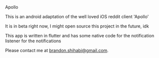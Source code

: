 Apollo

This is an android adaptation of the well loved iOS reddit client 'Apollo'

It is in beta right now, I might open source this project in the future, idk

This app is written in flutter and has some native code for the notification listener for the notifications

Please contact me at brandon.shihabi@gmail.com.

